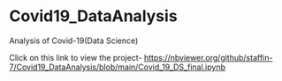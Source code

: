 # Covid19_DataAnalysis
Analysis of Covid-19(Data Science)

Click on this link to view the project- https://nbviewer.org/github/staffin-7/Covid19_DataAnalysis/blob/main/Covid_19_DS_final.ipynb

